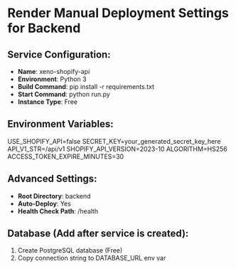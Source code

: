 # Render Manual Deployment Settings for Backend

## Service Configuration:
- **Name**: xeno-shopify-api
- **Environment**: Python 3
- **Build Command**: pip install -r requirements.txt
- **Start Command**: python run.py
- **Instance Type**: Free

## Environment Variables:
USE_SHOPIFY_API=false
SECRET_KEY=your_generated_secret_key_here
API_V1_STR=/api/v1
SHOPIFY_API_VERSION=2023-10
ALGORITHM=HS256
ACCESS_TOKEN_EXPIRE_MINUTES=30

## Advanced Settings:
- **Root Directory**: backend
- **Auto-Deploy**: Yes
- **Health Check Path**: /health

## Database (Add after service is created):
1. Create PostgreSQL database (Free)
2. Copy connection string to DATABASE_URL env var